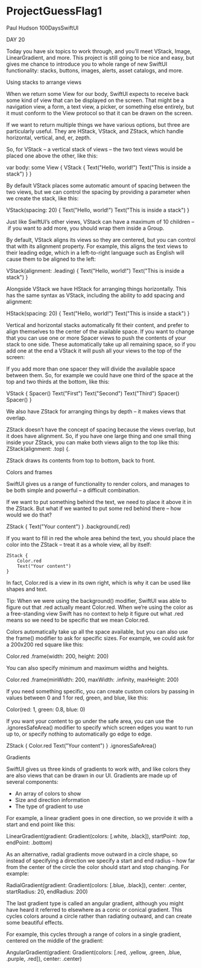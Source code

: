 # ProjectGuessFlag1
Paul Hudson 100DaysSwiftUI


DAY 20


Today you have six topics to work through, and you’ll meet VStack, Image, LinearGradient, and more.
This project is still going to be nice and easy, but gives me chance to introduce you to whole range of new SwiftUI functionality: stacks, buttons, images, alerts, asset catalogs, and more. 


Using stacks to arrange views

When we return some View for our body, SwiftUI expects to receive back some kind of view that can be displayed on the screen. That might be a navigation view, a form, a text view, a picker, or something else entirely, but it must conform to the View protocol so that it can be drawn on the screen.

If we want to return multiple things we have various options, but three are particularly useful. They are HStack, VStack, and ZStack, which handle horizontal, vertical, and, er, zepth.

So, for VStack – a vertical stack of views – the two text views would be placed one above the other, like this:

var body: some View {
    VStack {
        Text("Hello, world!")
        Text("This is inside a stack")
    }
}

By default VStack places some automatic amount of spacing between the two views, but we can control the spacing by providing a parameter when we create the stack, like this:

VStack(spacing: 20) {
    Text("Hello, world!")
    Text("This is inside a stack")
}

Just like SwiftUI’s other views, VStack can have a maximum of 10 children – if you want to add more, you should wrap them inside a Group.

By default, VStack aligns its views so they are centered, but you can control that with its alignment property. For example, this aligns the text views to their leading edge, which in a left-to-right language such as English will cause them to be aligned to the left:

VStack(alignment: .leading) {
    Text("Hello, world!")
    Text("This is inside a stack")
}

Alongside VStack we have HStack for arranging things horizontally. This has the same syntax as VStack, including the ability to add spacing and alignment:

HStack(spacing: 20) {
    Text("Hello, world!")
    Text("This is inside a stack")
}

Vertical and horizontal stacks automatically fit their content, and prefer to align themselves to the center of the available space. If you want to change that you can use one or more Spacer views to push the contents of your stack to one side. These automatically take up all remaining space, so if you add one at the end a VStack it will push all your views to the top of the screen:

If you add more than one spacer they will divide the available space between them. So, for example we could have one third of the space at the top and two thirds at the bottom, like this:

VStack {
    Spacer()
    Text("First")
    Text("Second")
    Text("Third")
    Spacer()
    Spacer()
}

We also have ZStack for arranging things by depth – it makes views that overlap.

ZStack doesn’t have the concept of spacing because the views overlap, but it does have alignment. So, if you have one large thing and one small thing inside your ZStack, you can make both views align to the top like this: ZStack(alignment: .top) {.

ZStack draws its contents from top to bottom, back to front.



Colors and frames

SwiftUI gives us a range of functionality to render colors, and manages to be both simple and powerful – a difficult combination.

If we want to put something behind the text, we need to place it above it in the ZStack. But what if we wanted to put some red behind there – how would we do that?

ZStack {
    Text("Your content")
}
.background(.red)

If you want to fill in red the whole area behind the text, you should place the color into the ZStack – treat it as a whole view, all by itself:

    ZStack {
        Color.red
        Text("Your content")
    }

In fact, Color.red is a view in its own right, which is why it can be used like shapes and text.


Tip: When we were using the background() modifier, SwiftUI was able to figure out that .red actually meant Color.red. When we’re using the color as a free-standing view Swift has no context to help it figure out what .red means so we need to be specific that we mean Color.red.


Colors automatically take up all the space available, but you can also use the frame() modifier to ask for specific sizes. For example, we could ask for a 200x200 red square like this:


Color.red
    .frame(width: 200, height: 200)

You can also specify minimum and maximum widths and heights.

Color.red
    .frame(minWidth: 200, maxWidth: .infinity, maxHeight: 200)


If you need something specific, you can create custom colors by passing in values between 0 and 1 for red, green, and blue, like this:

Color(red: 1, green: 0.8, blue: 0)

If you want your content to go under the safe area, you can use the .ignoresSafeArea() modifier to specify which screen edges you want to run up to, or specify nothing to automatically go edge to edge.

ZStack {
    Color.red
    Text("Your content")
}
.ignoresSafeArea() 



Gradients

SwiftUI gives us three kinds of gradients to work with, and like colors they are also views that can be drawn in our UI.
Gradients are made up of several components:
* An array of colors to show
* Size and direction information
* The type of gradient to use

For example, a linear gradient goes in one direction, so we provide it with a start and end point like this:

LinearGradient(gradient: Gradient(colors: [.white, .black]), startPoint: .top, endPoint: .bottom)

As an alternative, radial gradients move outward in a circle shape, so instead of specifying a direction we specify a start and end radius – how far from the center of the circle the color should start and stop changing. For example:

RadialGradient(gradient: Gradient(colors: [.blue, .black]), center: .center, startRadius: 20, endRadius: 200)

The last gradient type is called an angular gradient, although you might have heard it referred to elsewhere as a conic or conical gradient. This cycles colors around a circle rather than radiating outward, and can create some beautiful effects.

For example, this cycles through a range of colors in a single gradient, centered on the middle of the gradient:

AngularGradient(gradient: Gradient(colors: [.red, .yellow, .green, .blue, .purple, .red]), center: .center)



















